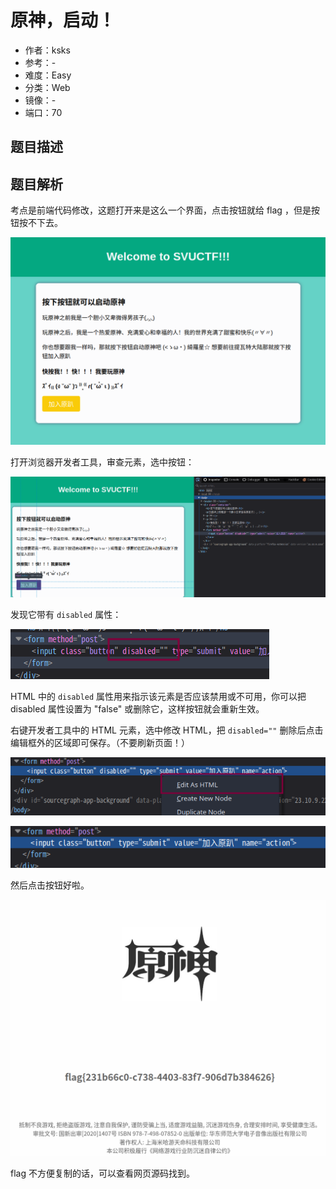 # 原神，启动！

- 作者：ksks
- 参考：-
- 难度：Easy
- 分类：Web
- 镜像：-
- 端口：70

## 题目描述

## 题目解析

考点是前端代码修改，这题打开来是这么一个界面，点击按钮就给 flag ，但是按钮按不下去。

![](writeup/images/web.png)

打开浏览器开发者工具，审查元素，选中按钮：

![](writeup/images//inspect.png)

发现它带有 `disabled` 属性：

![](writeup/images/disabled.png)


HTML 中的 `disabled` 属性用来指示该元素是否应该禁用或不可用，你可以把 disabled 属性设置为 "false" 或删除它，这样按钮就会重新生效。

右键开发者工具中的 HTML 元素，选中修改 HTML，把 `disabled=""` 删除后点击编辑框外的区域即可保存。（不要刷新页面！）

![](writeup/images/edit_html.png)

![](writeup/images/remove_disabled.png)

然后点击按钮好啦。

![](writeup/images/flag.png)

flag 不方便复制的话，可以查看网页源码找到。